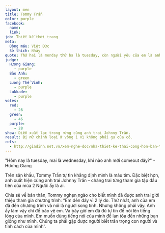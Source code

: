 ```yaml
---
layout: men
title: Tommy Trần
color: purple
facebook:
  name: 
  link: 
job: Thiết kế thời trang
meta:
  Dòng máu: Việt Đức
  Sở thích: Nhảy
quote: Thứ hai là monday thứ ba là tuesday, còn người yêu của em là anh đây. Hãy chọn anh nha
judge:
  Hương Giang:
    - purple
  Bảo Anh:
    - green
  Lương Thế Vinh:
    - purple
  Lukkade:
    - purple
votes:
  red:
    - 26
  green:
    - 46
  purple:
    - 28
show: Diễn xuất lạc trong rừng cùng anh trai Johnny Trần.
result: Bị nữ chính loại ở vòng 1 vì không phải gu của cô.
refs:
  - http://giadinh.net.vn/xem-nghe-doc/nha-thiet-ke-thai-cong-hon-ban-trai-o-nguoi-ay-la-ai-20200530102446125.htm
---
```

"Hôm nay là tuesday, mai là wednesday, khi nào anh mới comeout đây?" - Hương Giang

Trên sân khấu, Tommy Trần tự tin khẳng định mình là màu tím. Đặc biệt hơn, anh xuất hiện cùng anh trai Johnny Trần – chàng trai từng tham gia tập đầu tiên của mùa 2 Người ấy là ai.

Chia sẻ về bản thân, Tommy nghẹn ngào cho biết mình đã được anh trai giới thiệu tham gia chương trình: “Em đến đây vì 2 lý do. Thứ nhất, anh của em đã đến chương trình và nói là người song tính. Nhưng không phải vậy. Anh ấy làm vậy chỉ để bảo vệ em. Và bây giờ em đã đủ tự tin để nói lên tiếng lòng của mình. Em muốn dùng tiếng nói của mình để lan tỏa đến những bạn giống như mình. Chúng ta phải gặp được người biết trân trọng con người và tính cách của mình”.